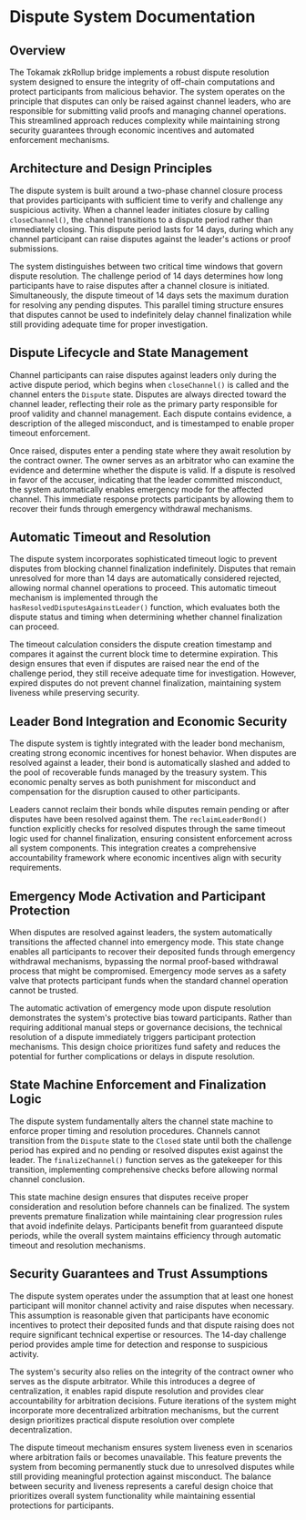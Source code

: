 # Dispute System Documentation

## Overview

The Tokamak zkRollup bridge implements a robust dispute resolution system designed to ensure the integrity of off-chain computations and protect participants from malicious behavior. The system operates on the principle that disputes can only be raised against channel leaders, who are responsible for submitting valid proofs and managing channel operations. This streamlined approach reduces complexity while maintaining strong security guarantees through economic incentives and automated enforcement mechanisms.

## Architecture and Design Principles

The dispute system is built around a two-phase channel closure process that provides participants with sufficient time to verify and challenge any suspicious activity. When a channel leader initiates closure by calling `closeChannel()`, the channel transitions to a dispute period rather than immediately closing. This dispute period lasts for 14 days, during which any channel participant can raise disputes against the leader's actions or proof submissions.

The system distinguishes between two critical time windows that govern dispute resolution. The challenge period of 14 days determines how long participants have to raise disputes after a channel closure is initiated. Simultaneously, the dispute timeout of 14 days sets the maximum duration for resolving any pending disputes. This parallel timing structure ensures that disputes cannot be used to indefinitely delay channel finalization while still providing adequate time for proper investigation.

## Dispute Lifecycle and State Management

Channel participants can raise disputes against leaders only during the active dispute period, which begins when `closeChannel()` is called and the channel enters the `Dispute` state. Disputes are always directed toward the channel leader, reflecting their role as the primary party responsible for proof validity and channel management. Each dispute contains evidence, a description of the alleged misconduct, and is timestamped to enable proper timeout enforcement.

Once raised, disputes enter a pending state where they await resolution by the contract owner. The owner serves as an arbitrator who can examine the evidence and determine whether the dispute is valid. If a dispute is resolved in favor of the accuser, indicating that the leader committed misconduct, the system automatically enables emergency mode for the affected channel. This immediate response protects participants by allowing them to recover their funds through emergency withdrawal mechanisms.

## Automatic Timeout and Resolution

The dispute system incorporates sophisticated timeout logic to prevent disputes from blocking channel finalization indefinitely. Disputes that remain unresolved for more than 14 days are automatically considered rejected, allowing normal channel operations to proceed. This automatic timeout mechanism is implemented through the `hasResolvedDisputesAgainstLeader()` function, which evaluates both the dispute status and timing when determining whether channel finalization can proceed.

The timeout calculation considers the dispute creation timestamp and compares it against the current block time to determine expiration. This design ensures that even if disputes are raised near the end of the challenge period, they still receive adequate time for investigation. However, expired disputes do not prevent channel finalization, maintaining system liveness while preserving security.

## Leader Bond Integration and Economic Security

The dispute system is tightly integrated with the leader bond mechanism, creating strong economic incentives for honest behavior. When disputes are resolved against a leader, their bond is automatically slashed and added to the pool of recoverable funds managed by the treasury system. This economic penalty serves as both punishment for misconduct and compensation for the disruption caused to other participants.

Leaders cannot reclaim their bonds while disputes remain pending or after disputes have been resolved against them. The `reclaimLeaderBond()` function explicitly checks for resolved disputes through the same timeout logic used for channel finalization, ensuring consistent enforcement across all system components. This integration creates a comprehensive accountability framework where economic incentives align with security requirements.

## Emergency Mode Activation and Participant Protection

When disputes are resolved against leaders, the system automatically transitions the affected channel into emergency mode. This state change enables all participants to recover their deposited funds through emergency withdrawal mechanisms, bypassing the normal proof-based withdrawal process that might be compromised. Emergency mode serves as a safety valve that protects participant funds when the standard channel operation cannot be trusted.

The automatic activation of emergency mode upon dispute resolution demonstrates the system's protective bias toward participants. Rather than requiring additional manual steps or governance decisions, the technical resolution of a dispute immediately triggers participant protection mechanisms. This design choice prioritizes fund safety and reduces the potential for further complications or delays in dispute resolution.

## State Machine Enforcement and Finalization Logic

The dispute system fundamentally alters the channel state machine to enforce proper timing and resolution procedures. Channels cannot transition from the `Dispute` state to the `Closed` state until both the challenge period has expired and no pending or resolved disputes exist against the leader. The `finalizeChannel()` function serves as the gatekeeper for this transition, implementing comprehensive checks before allowing normal channel conclusion.

This state machine design ensures that disputes receive proper consideration and resolution before channels can be finalized. The system prevents premature finalization while maintaining clear progression rules that avoid indefinite delays. Participants benefit from guaranteed dispute periods, while the overall system maintains efficiency through automatic timeout and resolution mechanisms.

## Security Guarantees and Trust Assumptions

The dispute system operates under the assumption that at least one honest participant will monitor channel activity and raise disputes when necessary. This assumption is reasonable given that participants have economic incentives to protect their deposited funds and that dispute raising does not require significant technical expertise or resources. The 14-day challenge period provides ample time for detection and response to suspicious activity.

The system's security also relies on the integrity of the contract owner who serves as the dispute arbitrator. While this introduces a degree of centralization, it enables rapid dispute resolution and provides clear accountability for arbitration decisions. Future iterations of the system might incorporate more decentralized arbitration mechanisms, but the current design prioritizes practical dispute resolution over complete decentralization.

The dispute timeout mechanism ensures system liveness even in scenarios where arbitration fails or becomes unavailable. This feature prevents the system from becoming permanently stuck due to unresolved disputes while still providing meaningful protection against misconduct. The balance between security and liveness represents a careful design choice that prioritizes overall system functionality while maintaining essential protections for participants.